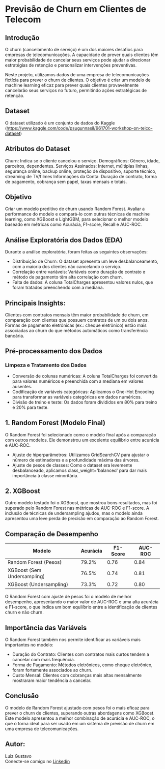 # Previsão de Churn em Clientes de Telecom

## Introdução
<p>O churn (cancelamento de serviço) é um dos maiores desafios para empresas de telecomunicações. A capacidade de prever quais clientes têm maior probabilidade de cancelar seus serviços pode ajudar a direcionar estratégias de retenção e personalizar intervenções preventivas.

Neste projeto, utilizamos dados de uma empresa de telecomunicações fictícia para prever o churn de clientes. O objetivo é criar um modelo de machine learning eficaz para prever quais clientes provavelmente cancelarão seus serviços no futuro, permitindo ações estratégicas de retenção.</p>

## Dataset
O dataset utilizado é um conjunto de dados do Kaggle (https://www.kaggle.com/code/psugunnasil/961701-workshop-on-telco-dataset)

## Atributos do Dataset

Churn: Indica se o cliente cancelou o serviço.
Demográficos: Gênero, idade, parceiros, dependentes.
Serviços Assinados: Internet, múltiplas linhas, segurança online, backup online, proteção de dispositivo, suporte técnico, streaming de TV/filmes
Informações da Conta: Duração de contrato, forma de pagamento, cobrança sem papel, taxas mensais e totais.

## Objetivo
Criar um modelo preditivo de churn usando Random Forest. Avaliar a performance do modelo e compará-lo com outras técnicas de machine learning, como XGBoost e LightGBM, para selecionar o melhor modelo baseado em métricas como Acurácia, F1-score, Recall e AUC-ROC.

## Análise Exploratória dos Dados (EDA)
Durante a análise exploratória, foram feitas as seguintes observações:

* Distribuição de Churn: O dataset apresenta um leve desbalanceamento, com a maioria dos clientes não cancelando o serviço.
* Correlação entre variáveis: Variáveis como duração de contrato e método de pagamento têm alta correlação com churn.
* Falta de dados: A coluna TotalCharges apresentou valores nulos, que foram tratados preenchendo com a mediana.

## Principais Insights:
Clientes com contratos mensais têm maior probabilidade de churn, em comparação com clientes que possuem contratos de um ou dois anos.
Formas de pagamento eletrônicas (ex.: cheque eletrônico) estão mais associadas ao churn do que métodos automáticos como transferência bancária.

## Pré-processamento dos Dados
### Limpeza e Tratamento dos Dados

* Conversão de colunas numéricas: A coluna TotalCharges foi convertida para valores numéricos e preenchida com a mediana em valores ausentes.
* Codificação de variáveis categóricas: Aplicamos o One-Hot Encoding para transformar as variáveis categóricas em dados numéricos.
* Divisão de treino e teste: Os dados foram divididos em 80% para treino e 20% para teste.

## 1. Random Forest (Modelo Final)
O Random Forest foi selecionado como o modelo final após a comparação com outros modelos. Ele demonstrou um excelente equilíbrio entre acurácia e AUC-ROC.

* Ajuste de hiperparâmetros: Utilizamos GridSearchCV para ajustar o número de estimadores e a profundidade máxima das árvores.
* Ajuste de pesos de classes: Como o dataset era levemente desbalanceado, aplicamos class_weight='balanced' para dar mais importância à classe minoritária.

## 2. XGBoost
Outro modelo testado foi o XGBoost, que mostrou bons resultados, mas foi superado pelo Random Forest nas métricas de AUC-ROC e F1-score. A inclusão de técnicas de undersampling ajudou, mas o modelo ainda apresentou uma leve perda de precisão em comparação ao Random Forest.

## Comparação de Desempenho
Modelo  | Acurácia	| F1-Score	| AUC-ROC
--------|-----------|-----------|---------
Random Forest (Pesos) |	79.2% |	0.76	| 0.84
XGBoost (Sem Undersampling) |	76.5% |	0.74	| 0.81
XGBoost (Undersampling) |	73.3%	 |0.72	| 0.80


O Random Forest com ajuste de pesos foi o modelo de melhor desempenho, apresentando o maior valor de AUC-ROC e uma alta acurácia e F1-score, o que indica um bom equilíbrio entre a identificação de clientes churn e não churn.

## Importância das Variáveis
O Random Forest também nos permite identificar as variáveis mais importantes no modelo:

* Duração do Contrato: Clientes com contratos mais curtos tendem a cancelar com mais frequência.
* Forma de Pagamento: Métodos eletrônicos, como cheque eletrônico, foram fortemente associados ao churn.
* Custo Mensal: Clientes com cobranças mais altas mensalmente mostraram maior tendência a cancelar.

## Conclusão
O modelo de Random Forest ajustado com pesos foi o mais eficaz para prever o churn de clientes, superando outras abordagens como XGBoost. Este modelo apresentou a melhor combinação de acurácia e AUC-ROC, o que o torna ideal para ser usado em um sistema de previsão de churn em uma empresa de telecomunicações.

## Autor:
Luiz Gustavo <br>
Conecte-se comigo no [Linkedin](https://www.linkedin.com/in/gustavoalmeidas/)
